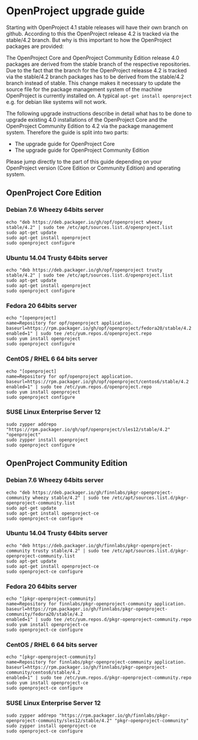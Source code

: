 # OpenProject upgrade guide

Starting with OpenProject 4.1 stable releases will have their own branch on github. According to this the OpenProject release 4.2 is tracked via the stable/4.2 branch. But why is this important to how the OpenProject packages are provided:

The OpenProject Core and OpenProject Community Edition release 4.0 packages are derived from the stable branch of the respective repositories. Due to the fact that the branch for the OpenProject releasse 4.2 is tracked via the stable/4.2 branch packages has to be derived from the stable/4.2 branch instead of stable. This change makes it necessary to update the source file for the package management system of the machine OpenProject is currently installed on. A typical `apt-get install openproject` e.g. for debian like systems will not work.

The following upgrade instructions describe in detail what has to be done to upgrade existing 4.0 installations of the OpenProject Core and the OpenProject Community Edition to 4.2 via the package management system. Therefore the guide is split into two parts:

* The upgrade guide for OpenProject Core
* The upgrade guide for OpenProject Community Edition

Please jump directly to the part of this guide depending on your OpenProject version (Core Edition or Community Edition) and operating system.

## OpenProject Core Edition

### Debian 7.6 Wheezy 64bits server

    echo "deb https://deb.packager.io/gh/opf/openproject wheezy stable/4.2" | sudo tee /etc/apt/sources.list.d/openproject.list
    sudo apt-get update
    sudo apt-get install openproject
    sudo openproject configure

### Ubuntu 14.04 Trusty 64bits server

    echo "deb https://deb.packager.io/gh/opf/openproject trusty stable/4.2" | sudo tee /etc/apt/sources.list.d/openproject.list
    sudo apt-get update
    sudo apt-get install openproject
    sudo openproject configure

### Fedora 20 64bits server

    echo "[openproject]
    name=Repository for opf/openproject application.
    baseurl=https://rpm.packager.io/gh/opf/openproject/fedora20/stable/4.2
    enabled=1" | sudo tee /etc/yum.repos.d/openproject.repo
    sudo yum install openproject
    sudo openproject configure

### CentOS / RHEL 6 64 bits server

    echo "[openproject]
    name=Repository for opf/openproject application.
    baseurl=https://rpm.packager.io/gh/opf/openproject/centos6/stable/4.2
    enabled=1" | sudo tee /etc/yum.repos.d/openproject.repo
    sudo yum install openproject
    sudo openproject configure

### SUSE Linux Enterprise Server 12

    sudo zypper addrepo "https://rpm.packager.io/gh/opf/openproject/sles12/stable/4.2" "openproject"
    sudo zypper install openproject
    sudo openproject configure

## OpenProject Community Edition

### Debian 7.6 Wheezy 64bits server

    echo "deb https://deb.packager.io/gh/finnlabs/pkgr-openproject-community wheezy stable/4.2" | sudo tee /etc/apt/sources.list.d/pkgr-openproject-community.list
    sudo apt-get update
    sudo apt-get install openproject-ce
    sudo openproject-ce configure

### Ubuntu 14.04 Trusty 64bits server

    echo "deb https://deb.packager.io/gh/finnlabs/pkgr-openproject-community trusty stable/4.2" | sudo tee /etc/apt/sources.list.d/pkgr-openproject-community.list
    sudo apt-get update
    sudo apt-get install openproject-ce
    sudo openproject-ce configure

### Fedora 20 64bits server

    echo "[pkgr-openproject-community]
    name=Repository for finnlabs/pkgr-openproject-community application.
    baseurl=https://rpm.packager.io/gh/finnlabs/pkgr-openproject-community/fedora20/stable/4.2
    enabled=1" | sudo tee /etc/yum.repos.d/pkgr-openproject-community.repo
    sudo yum install openproject-ce
    sudo openproject-ce configure

### CentOS / RHEL 6 64 bits server

    echo "[pkgr-openproject-community]
    name=Repository for finnlabs/pkgr-openproject-community application.
    baseurl=https://rpm.packager.io/gh/finnlabs/pkgr-openproject-community/centos6/stable/4.2
    enabled=1" | sudo tee /etc/yum.repos.d/pkgr-openproject-community.repo
    sudo yum install openproject-ce
    sudo openproject-ce configure

### SUSE Linux Enterprise Server 12

    sudo zypper addrepo "https://rpm.packager.io/gh/finnlabs/pkgr-openproject-community/sles12/stable/4.2" "pkgr-openproject-community"
    sudo zypper install openproject-ce
    sudo openproject-ce configure

